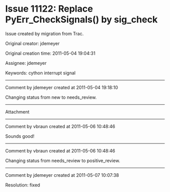 # Issue 11122: Replace PyErr_CheckSignals() by sig_check

Issue created by migration from Trac.

Original creator: jdemeyer

Original creation time: 2011-05-04 19:04:31

Assignee: jdemeyer

Keywords: cython interrupt signal




---

Comment by jdemeyer created at 2011-05-04 19:18:10

Changing status from new to needs_review.


---

Attachment


---

Comment by vbraun created at 2011-05-06 10:48:46

Sounds good!


---

Comment by vbraun created at 2011-05-06 10:48:46

Changing status from needs_review to positive_review.


---

Comment by jdemeyer created at 2011-05-07 10:07:38

Resolution: fixed
